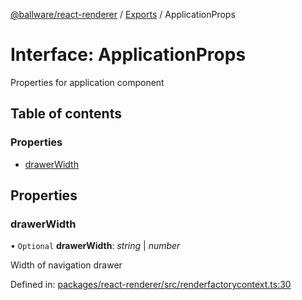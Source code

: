 [@ballware/react-renderer](../README.md) / [Exports](../modules.md) / ApplicationProps

# Interface: ApplicationProps

Properties for application component

## Table of contents

### Properties

- [drawerWidth](applicationprops.md#drawerwidth)

## Properties

### drawerWidth

• `Optional` **drawerWidth**: *string* \| *number*

Width of navigation drawer

Defined in: [packages/react-renderer/src/renderfactorycontext.ts:30](https://github.com/ballware/ballware-client/blob/d3c33ca/packages/react-renderer/src/renderfactorycontext.ts#L30)
